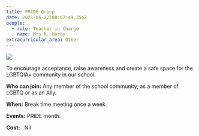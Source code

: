 ```yaml
---
title: PRIDE Group
date: 2021-06-22T00:07:49.356Z
people:
  - role: Teacher in Charge
    name: Mrs R. Hardy
extracurricular_area: Other
---
```

![](https://res.cloudinary.com/whanganuihigh/image/upload/v1624320461/Performing%20Arts/PRIDE_WEEK_LOGO_Whanganui-High-School-Logo-colour-with-bg-area-_2.png)

To encourage acceptance, raise awareness and create a safe space for the LGBTQIA+ community in our school.

**Who can join:** Any member of the school community, as a member of LGBTQ or as an Ally.

**When:** Break time meeting once a week.

**Events:** PRIDE month.

**Cost:**   Nil